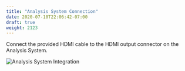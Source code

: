 ```yaml
---
title: "Analysis System Connection"
date: 2020-07-10T22:06:42-07:00
draft: true
weight: 2123
---
```


Connect the provided HDMI cable to the HDMI output connector on the Analysis System.

![Analysis System Integration](/images/datafusion_ora_verifeye_plus.svg)
